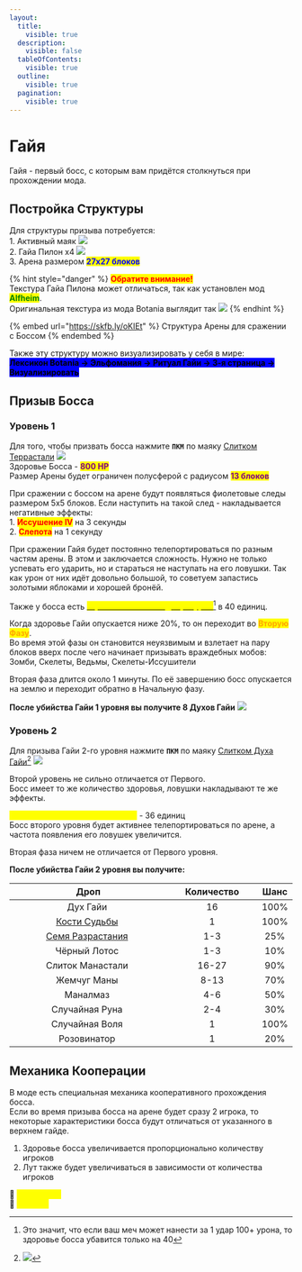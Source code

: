 ```yaml
---
layout:
  title:
    visible: true
  description:
    visible: false
  tableOfContents:
    visible: true
  outline:
    visible: true
  pagination:
    visible: true
---
```


# Гайя

Гайя - первый босс, с которым вам придётся столкнуться при прохождении мода.

## Постройка Структуры

Для структуры призыва потребуется:\
1\. Активный маяк ![](https://cdn.discordapp.com/attachments/1132757183579308114/1145788433969729536/e5edf0ed6670b532.png)\
2\. Гайа Пилон x4 ![](https://media.discordapp.net/attachments/1132756596280262778/1145788870177329322/9351879390b87eb0.png)\
3\. Арена размером <mark style="color:blue;">**27х27 блоков**</mark>

{% hint style="danger" %}
<mark style="color:red;">**Обратите внимание!**</mark>\
Текстура Гайа Пилона может отличаться, так как установлен мод <mark style="color:green;">**Alfheim**</mark>.\
Оригинальная текстура из мода Botania выглядит так ![](https://media.discordapp.net/attachments/1132756596280262778/1146082047220273292/a458837d6350db39.png)&#x20;
{% endhint %}

{% embed url="https://skfb.ly/oKIEt" %}
Структура Арены для сражении с Боссом
{% endembed %}

Также эту структуру можно визуализировать у себя в мире:\
<mark style="background-color:blue;">**Лексикон Botania -> Эльфомания -> Ритуал Гайи -> 3-я страница -> Визуализировать**</mark>

## Призыв Босса

### Уровень 1

Для того, чтобы призвать босса нажмите **`ПКМ`** по маяку [Слитком Террастали](../terrastal.md) ![](https://media.discordapp.net/attachments/1132752657367449731/1135911612159631490/761c941130e94224.png)\
Здоровье Босса - <mark style="color:purple;">**800 HP**</mark>\
Размер Арены будет ограничен полусферой с радиусом <mark style="color:purple;">**13 блоков**</mark>

При сражении с боссом на арене будут появляться фиолетовые следы размером 5х5 блоков. Если наступить на такой след - накладывается негативные эффекты: \
1\. <mark style="color:red;">**Иссушение IV**</mark> на 3 секунды\
2\. <mark style="color:red;">**Слепота**</mark> на 1 секунду

При сражении Гайя будет постоянно телепортироваться по разным частям арены. В этом и заключается сложность. Нужно не только успевать его ударить, но и стараться не наступать на его ловушки. Так как урон от них идёт довольно большой, то советуем запастись золотыми яблоками и хорошей бронёй.

Также у босса есть [<mark style="color:yellow;">**ограничение на входящий урон**</mark>](#user-content-fn-1)[^1] в 40 единиц.

Когда здоровье Гайи опускается ниже 20%, то он переходит во <mark style="color:orange;">**Вторую Фазу**</mark>.\
Во время этой фазы он становится неуязвимым и взлетает на пару блоков вверх после чего начинает призывать враждебных мобов:\
Зомби, Скелеты, Ведьмы, Скелеты-Иссушители

Вторая фаза длится около 1 минуты. По её завершению босс опускается на землю и переходит обратно в Начальную фазу.&#x20;

**После убийства Гайи 1 уровня вы получите 8 Духов Гайи** ![](https://media.discordapp.net/attachments/1132752657367449731/1146065678906970252/9731e29716fd0849.png)

### Уровень 2

Для призыва Гайи 2-го уровня нажмите **`ПКМ`** по маяку [Слитком Духа Гайи](#user-content-fn-2)[^2] ![](https://media.discordapp.net/attachments/1132752657367449731/1146068309616365588/7bbbb18348914ce0.png)

Второй уровень не сильно отличается от Первого.\
Босс имеет то же количество здоровья, ловушки накладывают те же эффекты.

<mark style="color:yellow;">**Ограничение на входящий урон**</mark> - 36 единиц\
Босс второго уровня будет активнее телепортироваться по арене, а частота появления его ловушек увеличится.

Вторая фаза ничем не отличается от Первого уровня.

**После убийства Гайи 2 уровня вы получите:**&#x20;

<table><thead><tr><th width="383.3333333333333" align="center">Дроп</th><th width="180" align="center">Количество</th><th align="center">Шанс</th></tr></thead><tbody><tr><td align="center">Дух Гайи <img src="https://media.discordapp.net/attachments/1132752657367449731/1146065678906970252/9731e29716fd0849.png" alt=""></td><td align="center">16</td><td align="center">100%</td></tr><tr><td align="center"><a href="relikvii.md">Кости Судьбы</a> <img src="https://cdn.discordapp.com/attachments/1132752657367449731/1146086560924696596/Grid_Dice_of_Fate.gif" alt=""></td><td align="center">1</td><td align="center">100%</td></tr><tr><td align="center"><a href="../../interesno-znat/botania.md#zacharovannaya-pochva">Семя Разрастания</a> <img src="https://cdn.discordapp.com/attachments/1132752515776135289/1132755962936180876/overgrowthSeed.gif" alt=""></td><td align="center">1-3</td><td align="center">25%</td></tr><tr><td align="center">Чёрный Лотос <img src="https://media.discordapp.net/attachments/1132752267045511329/1146087641822011422/b428d3aac3ce4786.png" alt=""></td><td align="center">1-3</td><td align="center">10%</td></tr><tr><td align="center">Слиток Манастали <img src="https://media.discordapp.net/attachments/1132752657367449731/1136330527205507212/f0de1d87682c0b0b.png" alt=""></td><td align="center">16-27</td><td align="center">90%</td></tr><tr><td align="center">Жемчуг Маны <img src="https://media.discordapp.net/attachments/1132752657367449731/1136330571929366662/2de9a681e1095736.png" alt=""></td><td align="center">8-13</td><td align="center">70%</td></tr><tr><td align="center">Маналмаз <img src="https://media.discordapp.net/attachments/1132752657367449731/1136330617513066516/592d409e14f057fe.png" alt=""></td><td align="center">4-6</td><td align="center">50%</td></tr><tr><td align="center">Случайная Руна <img src="https://cdn.discordapp.com/attachments/1132752515776135289/1146090363308736654/--2.gif" alt=""></td><td align="center">2-4</td><td align="center">30%</td></tr><tr><td align="center">Случайная Воля <img src="https://cdn.discordapp.com/attachments/1132752515776135289/1146099243732447312/--2.gif" alt=""></td><td align="center">1</td><td align="center">100%</td></tr><tr><td align="center">Розовинатор <img src="https://media.discordapp.net/attachments/1132752657367449731/1146088645690925158/5c656f6f0f4d1220.png" alt=""></td><td align="center">1</td><td align="center">20%</td></tr></tbody></table>

## Механика Кооперации

В моде есть специальная механика кооперативного прохождения босса.\
Если во время призыва босса на арене будет сразу 2 игрока, то некоторые характеристики босса будут отличаться от указанного в верхнем гайде.

1. Здоровье босса увеличивается пропорционально количеству игроков
2. Лут также будет увеличиваться в зависимости от количества игроков

:pushpin: <mark style="color:yellow;">**`Убийца Гайи`**</mark> \
:pushpin: <mark style="color:yellow;">**`LoliGaya`**</mark>&#x20;

[^1]: Это значит, что если ваш меч может нанести за 1 удар 100+ урона, то здоровье босса убавится только на 40

[^2]: ![](https://media.discordapp.net/attachments/1132752475930251354/1146069336478466068/-1.png)
